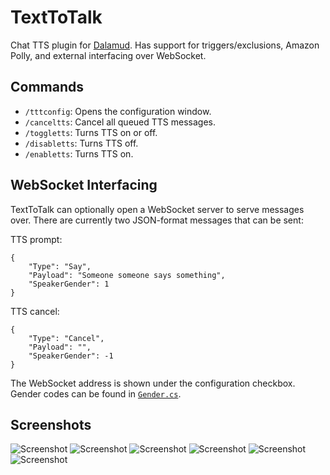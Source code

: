 # TextToTalk
Chat TTS plugin for [Dalamud](https://github.com/goatcorp/Dalamud). Has support for triggers/exclusions, Amazon Polly, and external interfacing over WebSocket.

## Commands
* `/tttconfig`: Opens the configuration window.
* `/canceltts`: Cancel all queued TTS messages.
* `/toggletts`: Turns TTS on or off.
* `/disabletts`: Turns TTS off.
* `/enabletts`: Turns TTS on.

## WebSocket Interfacing
TextToTalk can optionally open a WebSocket server to serve messages over. There are currently two JSON-format messages that can be sent:

TTS prompt:
```
{
	"Type": "Say",
	"Payload": "Someone someone says something",
	"SpeakerGender": 1
}
```

TTS cancel:
```
{
	"Type": "Cancel",
	"Payload": "",
	"SpeakerGender": -1
}
```

The WebSocket address is shown under the configuration checkbox. Gender codes can be found in [`Gender.cs`](https://github.com/karashiiro/TextToTalk/blob/master/TextToTalk/GameEnums/Gender.cs).

## Screenshots
![Screenshot](https://raw.githubusercontent.com/karashiiro/TextToTalk/master/Assets/0.png)
![Screenshot](https://raw.githubusercontent.com/karashiiro/TextToTalk/master/Assets/1.png)
![Screenshot](https://raw.githubusercontent.com/karashiiro/TextToTalk/master/Assets/2.png)
![Screenshot](https://raw.githubusercontent.com/karashiiro/TextToTalk/master/Assets/3.png)
![Screenshot](https://raw.githubusercontent.com/karashiiro/TextToTalk/master/Assets/4.png)
![Screenshot](https://raw.githubusercontent.com/karashiiro/TextToTalk/master/Assets/5.png)
